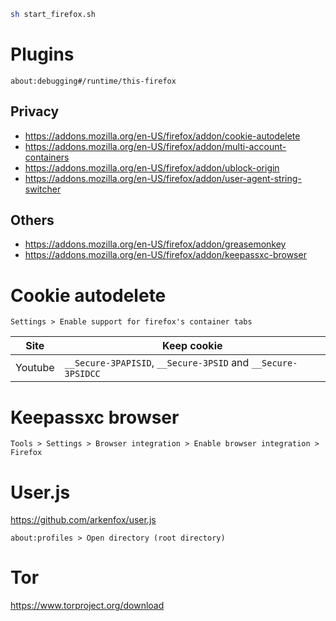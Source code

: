 ```sh
sh start_firefox.sh
```

# Plugins
```
about:debugging#/runtime/this-firefox
```
## Privacy
* https://addons.mozilla.org/en-US/firefox/addon/cookie-autodelete
* https://addons.mozilla.org/en-US/firefox/addon/multi-account-containers
* https://addons.mozilla.org/en-US/firefox/addon/ublock-origin
* https://addons.mozilla.org/en-US/firefox/addon/user-agent-string-switcher

## Others
* https://addons.mozilla.org/en-US/firefox/addon/greasemonkey
* https://addons.mozilla.org/en-US/firefox/addon/keepassxc-browser

# Cookie autodelete
```
Settings > Enable support for firefox's container tabs
```

| Site | Keep cookie |
| --- | --- |
| Youtube | `__Secure-3PAPISID`, `__Secure-3PSID` and `__Secure-3PSIDCC` |

# Keepassxc browser
```
Tools > Settings > Browser integration > Enable browser integration > Firefox
```

# User.js
https://github.com/arkenfox/user.js
```
about:profiles > Open directory (root directory)
```

# Tor
https://www.torproject.org/download
